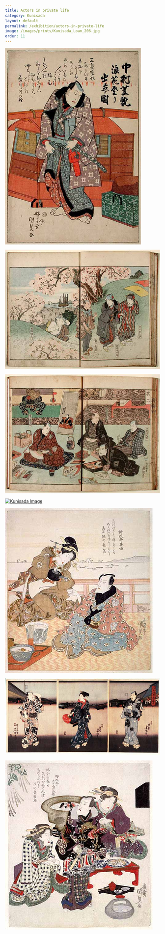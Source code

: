 ```yaml
---
title: Actors in private life
category: Kunisada
layout: default
permalink: /exhibition/actors-in-private-life
image: /images/prints/Kunisada_Loan_206.jpg
order: 11
---
```



[![Kunisada Loan ](/images/prints/Kunisada_Loan_206.jpg)](KUN/kun206.htm)[  
](thumb1.htm)  

[![Kunisada Loan ](/images/prints/Kunisada_Loan_-_Natsu_no_Fuji_vol_1.jpg)](KUN/infovol1.htm)  

[![Kunisada Loan ](/images/prints/Kunisada_Loan_-_Natsu_no_Fuji_vol_2.jpg)](KUN/infovol2.htm)

[![Kunisada Image](/images/prints/P.61P.62-1938.jpg)](KUN/kunpt361.htm)[  
](thumb3.htm)

[![Kunisada Image](/images/prints/P.491-1937.jpg)](KUN/kunp491.htm)

[![Kunisada Image](/images/prints/P.57-1999.jpg)](KUN/kunp57.htm)

[![Kunisada Image](/images/prints/P.496-1937.jpg)](KUN/kunp496.htm)
